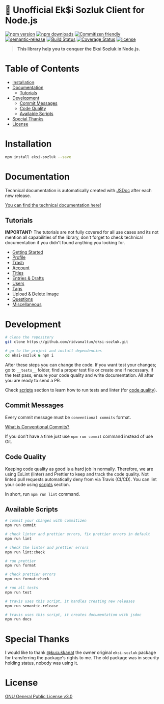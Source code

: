 <!-- omit in toc -->
# 🍋 Unofficial Ek$i Sozluk Client for Node.js

[![npm version](https://img.shields.io/npm/v/eksi-sozluk.svg)](https://npmjs.com/package/eksi-sozluk)
[![npm downloads](https://img.shields.io/npm/dt/eksi-sozluk.svg)](https://npmjs.com/package/eksi-sozluk)
[![Commitizen friendly](https://img.shields.io/badge/commitizen-friendly-brightgreen.svg)](http://commitizen.github.io/cz-cli/)
[![semantic-release](https://img.shields.io/badge/%20%20%F0%9F%93%A6%F0%9F%9A%80-semantic--release-e10079.svg)](https://github.com/semantic-release/semantic-release)
[![Build Status](https://travis-ci.com/ridvanaltun/eksi-sozluk.svg?branch=master)](https://travis-ci.com/ridvanaltun/eksi-sozluk)
[![Coverage Status](https://coveralls.io/repos/github/ridvanaltun/eksi-sozluk/badge.svg?branch=master)](https://coveralls.io/github/ridvanaltun/eksi-sozluk?branch=master)
[![license](https://img.shields.io/npm/l/eksi-sozluk.svg)](https://github.com/ridvanaltun/eksi-sozluk/blob/master/LICENSE)

> **This library help you to conquer the Eksi Sozluk in Node.js.**

<!-- omit in toc -->
# Table of Contents

- [Installation](#installation)
- [Documentation](#documentation)
  - [Tutorials](#tutorials)
- [Development](#development)
  - [Commit Messages](#commit-messages)
  - [Code Quality](#code-quality)
  - [Available Scripts](#available-scripts)
- [Special Thanks](#special-thanks)
- [License](#license)

# Installation

```bash
npm install eksi-sozluk --save
```

# Documentation

Technical documentation is automatically created with [JSDoc](https://github.com/jsdoc/jsdoc) after each new release.

[You can find the technical documentation here!](https://ridvanaltun.github.io/eksi-sozluk/)

## Tutorials

**IMPORTANT:** The tutorials are not fully covered for all use cases and its not mention all capabilities of the library, don't forget to check technical documentation if you didn't found anything you looking for.

- [Getting Started](https://ridvanaltun.github.io/eksi-sozluk/tutorial-01-getting-started.html)
- [Profile](https://ridvanaltun.github.io/eksi-sozluk/tutorial-02-profile.html)
- [Trash](https://ridvanaltun.github.io/eksi-sozluk/tutorial-03-trash.html)
- [Account](https://ridvanaltun.github.io/eksi-sozluk/tutorial-04-account.html)
- [Titles](https://ridvanaltun.github.io/eksi-sozluk/tutorial-05-titles.html)
- [Entries & Drafts](https://ridvanaltun.github.io/eksi-sozluk/tutorial-06-entries-and-drafts.html)
- [Users](https://ridvanaltun.github.io/eksi-sozluk/tutorial-07-users.html)
- [Tags](https://ridvanaltun.github.io/eksi-sozluk/tutorial-08-tags.html)
- [Upload & Delete Image](https://ridvanaltun.github.io/eksi-sozluk/tutorial-09-upload-and-delete-image.html)
- [Questions](https://ridvanaltun.github.io/eksi-sozluk/tutorial-10-questions.html)
- [Miscellaneous](https://ridvanaltun.github.io/eksi-sozluk/tutorial-11-miscellaneous.html)

# Development

```bash
# clone the repository
git clone https://github.com/ridvanaltun/eksi-sozluk.git

# go to the project and install dependencies
cd eksi-sozluk & npm i
```

After these steps you can change the code. If you want test your changes; go to `__tests__` folder, find a proper test file or create one if necessary. if the test pass, ensure your code quality and write documentation. All after you are ready to send a PR.

Check [scripts](#available-scripts) section to learn how to run tests and linter (for [code quality](#code-quality)).

## Commit Messages

Every commit message must be `conventional commits` format.

[What is Conventional Commits?](https://www.conventionalcommits.org/en/v1.0.0/#summary)

If you don't have a time just use `npm run commit` command instead of use Git.

## Code Quality

Keeping code quality as good is a hard job in normally. Therefore, we are using EsLint (linter) and Prettier to keep and track the code quality. Not linted pull requests automatically deny from via Travis (CI/CD). You can lint your code using [scripts](#available-scripts) section.

In short, run `npm run lint` command.

## Available Scripts

```bash
# commit your changes with commitizen
npm run commit

# check linter and prettier errors, fix prettier errors in default
npm run lint

# check the linter and prettier errors
npm run lint:check

# run prettier
npm run format

# check prettier errors
npm run format:check

# run all tests
npm run test

# travis uses this script, it handles creating new releases
npm run semantic-release

# travis uses this script, it creates documentation with jsdoc
npm run docs
```

# Special Thanks

I would like to thank [@kucukkanat](https://github.com/kucukkanat) the owner original `eksi-sozluk` package for transferring the package's rights to me. The old package was in security holding status, nobody was using it.

# License

[GNU General Public License v3.0](https://github.com/ridvanaltun/eksi-sozluk/blob/master/LICENSE)
